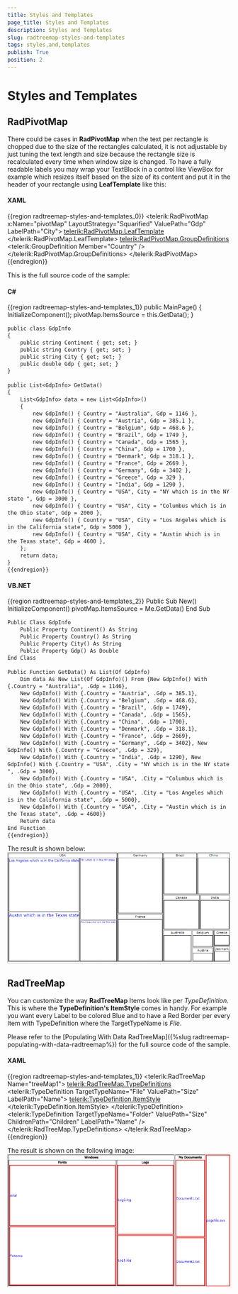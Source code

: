 ```yaml
---
title: Styles and Templates
page_title: Styles and Templates
description: Styles and Templates
slug: radtreemap-styles-and-templates
tags: styles,and,templates
publish: True
position: 2
---
```


# Styles and Templates



## RadPivotMap

There could be cases in __RadPivotMap__ when the text per rectangle is chopped due to the size of the rectangles calculated, it is not adjustable by just tuning the text length and size because the rectangle size is recalculated every time when window size is changed. To have a fully readable labels you may wrap your TextBlock in a control like ViewBox for example which resizes itself based on the size of its content and put it in the header of your rectangle using __LeafTemplate__ like this:

#### __XAML__

{{region radtreemap-styles-and-templates_0}}
	<telerik:RadPivotMap x:Name="pivotMap" LayoutStrategy="Squarified" ValuePath="Gdp" LabelPath="City">
	    <telerik:RadPivotMap.LeafTemplate>
	        <DataTemplate>
	            <Viewbox>
	                <TextBlock Text="{Binding Label}" Foreground="Blue" />
	            </Viewbox>
	        </DataTemplate>
	    </telerik:RadPivotMap.LeafTemplate>
	    <telerik:RadPivotMap.GroupDefinitions>
	        <telerik:GroupDefinition Member="Country" />
	    </telerik:RadPivotMap.GroupDefinitions>
	</telerik:RadPivotMap>
	{{endregion}}



This is the full source code of the sample:

#### __C#__

{{region radtreemap-styles-and-templates_1}}
		   public MainPage()
	{
	    InitializeComponent();
	    pivotMap.ItemsSource = this.GetData();
	}
	
	public class GdpInfo
	{
	    public string Continent { get; set; }
	    public string Country { get; set; }
	    public string City { get; set; }
	    public double Gdp { get; set; }
	}
	
	public List<GdpInfo> GetData()
	{
	    List<GdpInfo> data = new List<GdpInfo>()
	    {
	        new GdpInfo() { Country = "Australia", Gdp = 1146 },
	        new GdpInfo() { Country = "Austria", Gdp = 385.1 },
	        new GdpInfo() { Country = "Belgium", Gdp = 468.6 },
	        new GdpInfo() { Country = "Brazil", Gdp = 1749 },
	        new GdpInfo() { Country = "Canada", Gdp = 1565 },
	        new GdpInfo() { Country = "China", Gdp = 1700 },
	        new GdpInfo() { Country = "Denmark", Gdp = 318.1 },
	        new GdpInfo() { Country = "France", Gdp = 2669 },
	        new GdpInfo() { Country = "Germany", Gdp = 3402 },
	        new GdpInfo() { Country = "Greece", Gdp = 329 },
	        new GdpInfo() { Country = "India", Gdp = 1290 },
	        new GdpInfo() { Country = "USA", City = "NY which is in the NY state ", Gdp = 3000 },
	        new GdpInfo() { Country = "USA", City = "Columbus which is in the Ohio state", Gdp = 2000 },
	        new GdpInfo() { Country = "USA", City = "Los Angeles which is in the California state", Gdp = 5000 },
	        new GdpInfo() { Country = "USA", City = "Austin which is in the Texas state", Gdp = 4600 },
	    };
	    return data;
	}
	{{endregion}}



#### __VB.NET__

{{region radtreemap-styles-and-templates_2}}
	  Public Sub New()
		InitializeComponent()
		pivotMap.ItemsSource = Me.GetData()
	End Sub
	
	Public Class GdpInfo
		Public Property Continent() As String
		Public Property Country() As String
		Public Property City() As String
		Public Property Gdp() As Double
	End Class
	
	Public Function GetData() As List(Of GdpInfo)
		Dim data As New List(Of GdpInfo)() From {New GdpInfo() With {.Country = "Australia", .Gdp = 1146},
		New GdpInfo() With {.Country = "Austria", .Gdp = 385.1},
		New GdpInfo() With {.Country = "Belgium", .Gdp = 468.6},
		New GdpInfo() With {.Country = "Brazil", .Gdp = 1749}, 
		New GdpInfo() With {.Country = "Canada", .Gdp = 1565},
		New GdpInfo() With {.Country = "China", .Gdp = 1700}, 
		New GdpInfo() With {.Country = "Denmark", .Gdp = 318.1},
		New GdpInfo() With {.Country = "France", .Gdp = 2669},
		New GdpInfo() With {.Country = "Germany", .Gdp = 3402}, New GdpInfo() With {.Country = "Greece", .Gdp = 329},
		New GdpInfo() With {.Country = "India", .Gdp = 1290}, New GdpInfo() With {.Country = "USA", .City = "NY which is in the NY state ", .Gdp = 3000},
		New GdpInfo() With {.Country = "USA", .City = "Columbus which is in the Ohio state", .Gdp = 2000},
		New GdpInfo() With {.Country = "USA", .City = "Los Angeles which is in the California state", .Gdp = 5000},
		New GdpInfo() With {.Country = "USA", .City = "Austin which is in the Texas state", .Gdp = 4600}}
		Return data
	End Function
	{{endregion}}



The result is shown below:![](images/radtreemap_styles_and_templates_01.PNG)

## RadTreeMap

You can customize the way __RadTreeMap__ Items look like per *TypeDefinition*. This is where the __TypeDefinition's ItemStyle__ comes in handy. For example you want every Label to be colored Blue and to have a Red Border per every Item with TypeDefinition where the TargetTypeName is *File*.
        

>

Please refer to the [Populating With Data RadTreeMap]({%slug radtreemap-populating-with-data-radtreemap%}) for the full source code of the sample.

#### __XAML__

{{region radtreemap-styles-and-templates_1}}
	        <telerik:RadTreeMap Name="treeMap1">
	            <telerik:RadTreeMap.TypeDefinitions>
	                <telerik:TypeDefinition TargetTypeName="File" ValuePath="Size" LabelPath="Name">
	                    <telerik:TypeDefinition.ItemStyle>
	                        <Style TargetType="telerik:RadTreeMapItem" >
	                            <Setter Property="Control.Foreground" Value="Blue" />
	                            <Setter Property="Template">
	                                <Setter.Value>
	                                    <ControlTemplate>
	                                        <Border BorderBrush="Red" BorderThickness="2">
	                                            <TextBlock Text="{Binding Label}" VerticalAlignment="Center"/>
	                                        </Border>
	                                    </ControlTemplate>
	                                </Setter.Value>
	                            </Setter>
	                        </Style>
	                    </telerik:TypeDefinition.ItemStyle>
	                </telerik:TypeDefinition>
	                <telerik:TypeDefinition TargetTypeName="Folder" ValuePath="Size" ChildrenPath="Children" LabelPath="Name" />
	            </telerik:RadTreeMap.TypeDefinitions>
	        </telerik:RadTreeMap>
	{{endregion}}



The result is shown on the following image:![](images/radtreemap_styles_and_templates.PNG)
